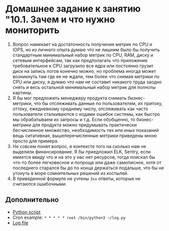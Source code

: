 # Домашнее задание к занятию "10.1. Зачем и что нужно мониторить

1. Вопрос намекает на достаточность получения метрик по CPU и IOPS, но из личного опыта думаю что не лишним было бы получить стандартным минимальный набор метрик по CPU, RAM, диску и сетевым интерфейсам, так как предполагать что приложение требовательное к CPU загрузило все ядра или постоянно грузит диск на запись логов конечно можно, но проблема иногда может возникнуть там где ее не ждали, тем более что снимая метрики по CPU или диску, я думаю что нам не составит никакого труда заодно снять и весь остальной минимальный набор метрик для полноты картины.
2. Я бы мог предложить менеджеру продукта снимать бизнес-метрики, что бы отслеживать данные по пользователям, их притоку, оттоку, ежедневному среднему числу, отслеживать как часто пользователи сталкиваются с кодами ошибок системы, как быстро мы обрабатываем их запросы и т.д. Если обобщенно, то бизнес-метрики для продукта можно придумывать практически бесчисленное множество, необходимость тех или иных показаний вещь ситативная, вышеперечисленные метрики приведены мною просто для примера.
3. Не совсем понял вопрос, в контексте того на сколько нам не выделили финансирование. Я бы приедложил ELK, Sentry, если имеется ввиду что и на это у нас нет ресурсов, тогда поискал бы что-то более легковесное и попроще или даже самописное, хотя от последнего старался бы до по конца держаться подальше, что бы не утонуть в море сомнительных решений из костылей.
4. В приведенной формуле не учтены `3xx` ответы, которые не считаются ошибочными.

## Дополнительно

- [Python script](files/log.py)
- Cron example: `* * * * * root /bin/python3 ~/log.py`
- [Log file](files/2021-12-15-awesome-monitoring.log)